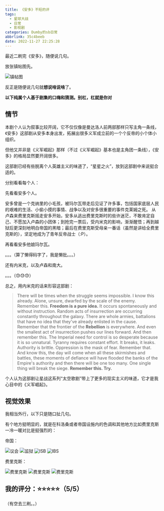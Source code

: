 ```yaml
---
title: 《安多》不短的评
tags:
  - 星球大战
  - 日常
  - 影视剧
categories: Dumby的sb日常
abbrlink: 35c4beeb
date: 2022-11-27 22:25:28
---
```


最近二刷完《安多》，随便说几句。

<!--more-->

放张镇帖图先。

<img src="{{ 'Andor.jpg' }}" alt="镇帖图" title="镇帖图">

反正是随便说几句就**想说啥说啥**了。

**以下纯属个人基于剧集的口嗨和猜测。别杠，杠就是你对**

## 情节

本剧个人认为叙事比较开阔，它不仅仅像是曼达洛人前两部那样只写主角一条线，《安多》这部剧从安多本身出发，拓展出很多义军成立前的一个个反帝的小个体小组织。

但他又并非是《义军崛起》那样（不过《义军崛起》基本也是主角团一条线），《安多》的格局显然要开阔很多。

这部剧已经有些脱离个人英雄主义的味道了，“星星之火”，放到这部剧中来说挺合适的。

分别看看每个人：

先看看安多个人。

安多曾是一个克纳里的小毛孩，被玛尔瓦带走后见证了许多事，包括国家底层人民的艰难的生活、小偷小摸的事情、战争以及对安多很重要的事件克莱姆之死。
从卢森来费里克斯摇走安多开始，安多从逃出费里克斯时的些许迷茫，不敢肯定自己、不愿加入卢森的小团体；到抢完一票后，受内米克的影响，渐渐醒悟；再到越狱后更深刻地明白帝国的黑暗；最后在费里克斯受母亲一番话（虽然是讲给全费里克斯的），坚定地成为了青年反帝战士（:P）。

再看看安多他娘玛尔瓦。

。。。（算了懒得码字了，我是懒批。。。）

还有内米克，以及卢森和南大。

。。。（😓😓😓）

总之，用内米克的话来形容这部剧：


> There will be times when the struggle seems impossible. 
> I know this already. 
> Alone, unsure, dwarfed by the scale of the enemy. 
> Remember this.
> **Freedom is a pure idea.** 
> It occurs spontaneously and without instruction. 
> Random acts of insurrection are occurring constantly throughout the galaxy. 
> There are whole armies, battalions that have no idea that they've already enlisted in the cause. 
> Remember that the frontier of the **Rebellion** is everywhere. 
> And even the smallest act of insurrection pushes our lines forward. 
> And then remember this.
> The Imperial need for control is so desperate because it is so unnatural. 
> Tyranny requires constant effort. 
> It breaks, it leaks. 
> Authority is brittle. 
> Oppression is the mask of fear. 
> Remember that. 
> And know this, the day will come when all these skirmishes and battles, these moments of defiance will have flooded the banks of the Empire's authority and then there will be one too many. 
> One single thing will break the siege. 
> **Remember this. Try.**

个人认为这部剧让星战这系列“太空歌剧”带上了更多的现实主义的味道，它才是我心目中的《义军崛起》。

## 视觉效果

我相当外行，以下只是随口扯几句。

有个地方挺明显的，就是在科洛桑或者帝国设施内的色调和其他地方比如费里克斯一冷一暖对比是挺强烈的：

帝国：

<img src="{{ '议会.jpg' }}" alt="议会" title="议会">

<img src="{{ '监狱.jpg' }}" alt="监狱" title="监狱">

<img src="{{ 'ISB.jpg' }}" alt="ISB" title="ISB">

<img src="{{ 'IBS.jpg' }}" alt="IBS" title="IBS">

费里克斯：

<img src="{{ '费里克斯1.jpg' }}" alt="费里克斯" title="费里克斯">

<img src="{{ '费里克斯2.jpg' }}" alt="费里克斯" title="费里克斯">

<img src="{{ '费里克斯3.jpg' }}" alt="费里克斯" title="费里克斯">

## 我的评分：⭐⭐⭐⭐⭐（5/5）

（有空去三刷。。）